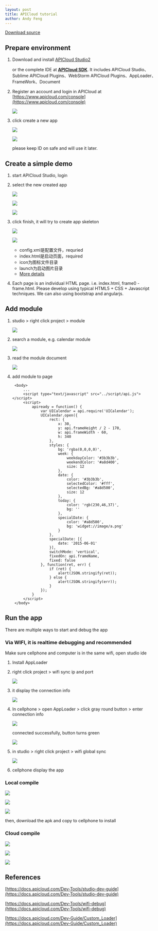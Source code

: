 ```yaml
---
layout: post
title: APICloud tutorial
author: Andy Feng
---
```


[Download source](/download/APICloud-demo1.zip)

## Prepare environment ##
1. Download and install [APICloud Studio2](https://www.apicloud.com/devtools)
	
	or the complete IDE at **[APICloud SDK](https://docs.apicloud.com/Download/download)**. It includes APICloud Studio、Sublime APICloud Plugins、WebStorm APICloud Plugins、AppLoader、FrameWork、Document

1. Register an account and login in APICloud at [https://www.apicloud.com/console](https://www.apicloud.com/console)

	![](/images/posts/20180225-apicloud-1.png)

1. click create a new app

	![](/images/posts/20180225-apicloud-2.png)

	![](/images/posts/20180225-apicloud-3.png)

	please keep ID on safe and will use it later.


## Create a simple demo ##
1. start APICloud Studio, login

1. select the new created app

	![](/images/posts/20180225-apicloud-4.png)


	![](/images/posts/20180225-apicloud-6.png)

	![](/images/posts/20180225-apicloud-7.png)

1. click finish, it will try to create app skeleton

	![](/images/posts/20180225-apicloud-8.png)

	![](/images/posts/20180225-apicloud-9.png)

	- config.xml是配置文件，requried
	- index.html是启动页面，required
	- icon为图标文件目录
	- launch为启动图片目录
	- [More details ](https://docs.apicloud.com/Dev-Guide/widget-package-structure-manual)	

1. Each page is an individual HTML page. i.e. index.html, frame0 - frame<n>.html. Please develop using typical HTML5 + CSS + Javascript techniques. We can also using bootstrap and angularjs.

## Add module ##
1. studio > right click project > module

	![](/images/posts/20180225-apicloud-21.png)

1. search a module, e.g. calendar module
 
	![](/images/posts/20180225-apicloud-22.png)

1. read the module document

	![](/images/posts/20180225-apicloud-23.png)

1. add module to page

		<body>
		    ...
		    <script type="text/javascript" src="../script/api.js"></script>
		    <script>
		        apiready = function() {
		            var UICalendar = api.require('UICalendar');
		            UICalendar.open({
		                rect: {
		                    x: 30,
		                    y: api.frameHeight / 2 - 170,
		                    w: api.frameWidth - 60,
		                    h: 340
		                },
		                styles: {
		                    bg: 'rgba(0,0,0,0)',
		                    week: {
		                        weekdayColor: '#3b3b3b',
		                        weekendColor: '#a8d400',
		                        size: 12
		                    },
		                    date: {
		                        color: '#3b3b3b',
		                        selectedColor: '#fff',
		                        selectedBg: '#a8d500',
		                        size: 12
		                    },
		                    today: {
		                        color: 'rgb(230,46,37)',
		                        bg: ''
		                    },
		                    specialDate: {
		                        color: '#a8d500',
		                        bg: 'widget://image/a.png'
		                    }
		                },
		                specialDate: [{
		                    date: '2015-06-01'
		                }],
		                switchMode: 'vertical',
		                fixedOn: api.frameName,
		                fixed: false
		            }, function(ret, err) {
		                if (ret) {
		                    alert(JSON.stringify(ret));
		                } else {
		                    alert(JSON.stringify(err));
		                }
		            });
		        }
		    </script>
		</body>

## Run the app ##
There are multiple ways to start and debug the app

### Via WIFI, it is realtime debugging and recommended ###
Make sure cellphone and computer is in the same wifi, open studio ide

1. Install AppLoader

1. right click project > wifi sync ip and port
 
	![](/images/posts/20180225-apicloud-13.png)

1. it display the connection info
	
	![](/images/posts/20180225-apicloud-14.png)

1. In cellphone > open AppLoader > click gray round button > enter connection info

	![](/images/posts/20180225-apicloud-15.png)

	connected successfully, button turns green

	![](/images/posts/20180225-apicloud-16.png)

1. in studio > right click project > wifi global sync

	![](/images/posts/20180225-apicloud-17.png)

1. cellphone display the app

### Local compile ###

![](/images/posts/20180225-apicloud-18.png)

![](/images/posts/20180225-apicloud-19.png)

![](/images/posts/20180225-apicloud-20.png)

then, download the apk and copy to cellphone to install

### Cloud compile ###

![](/images/posts/20180225-apicloud-10.png)

![](/images/posts/20180225-apicloud-11.png)

![](/images/posts/20180225-apicloud-12.png)

## References ##
[https://docs.apicloud.com/Dev-Tools/studio-dev-guide](https://docs.apicloud.com/Dev-Tools/studio-dev-guide)

[https://docs.apicloud.com/Dev-Tools/wifi-debug](https://docs.apicloud.com/Dev-Tools/wifi-debug)

[https://docs.apicloud.com/Dev-Guide/Custom_Loader](https://docs.apicloud.com/Dev-Guide/Custom_Loader)